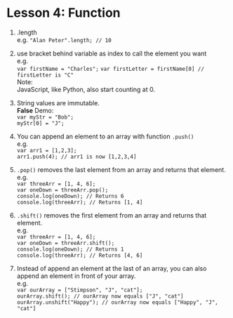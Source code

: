 # Lesson 4: Function

1. .length<br/>
e.g. `"Alan Peter".length; // 10`

2. use bracket behind variable as index to call the element you want<br/>
e.g. <br/>
`var firstName = "Charles";`
`var firstLetter = firstName[0] // firstLetter is "C"`<br/>
Note: <br/>
JavaScript, like Python, also start counting at 0.

3. String values are immutable.<br/>
**False** Demo: <br/>
`var myStr = "Bob";`<br/>
`myStr[0] = "J";`<br/>

4. You can append an element to an array with function `.push()`<br/>
   e.g.<br/>
   `var arr1 = [1,2,3];`<br/>
   `arr1.push(4); // arr1 is now [1,2,3,4]`
5. `.pop()` removes the last element from an array and returns that element.<br/>
   e.g. <br/>
   `var threeArr = [1, 4, 6];`<br/>
   `var oneDown = threeArr.pop();`<br/>
   `console.log(oneDown); // Returns 6`<br/>
   `console.log(threeArr); // Returns [1, 4]`
6. `.shift()` removes the first element from an array and returns that element.<br/>
   e.g.<br/>
   `var threeArr = [1, 4, 6];`<br/>
   `var oneDown = threeArr.shift();`<br/>
   `console.log(oneDown); // Returns 1`<br/>
   `console.log(threeArr); // Returns [4, 6]`
7. Instead of append an element at the last of an array, you can also append an element in front of your array.<br/>
   e.g.<br/>
   `var ourArray = ["Stimpson", "J", "cat"];`<br/>
   `ourArray.shift(); // ourArray now equals ["J", "cat"]`<br/>
   `ourArray.unshift("Happy"); // ourArray now equals ["Happy", "J", "cat"]`
   
